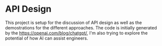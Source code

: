 # API Design

This project is setup for the discussion of API design as well as the demostrations for the different approaches. The code is initially generated by the https://openai.com/blog/chatgpt/, I'm also trying to explore the potential of how AI can assist engineers.
